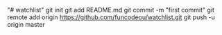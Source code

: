 "# watchlist"  git init git add README.md git commit -m "first commit" git remote add origin https://github.com/funcodeou/watchlist.git git push -u origin master
